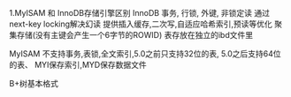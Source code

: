 1.MyISAM 和 InnoDB存储引擎区别
InnoDB
事务, 行锁, 外键, 非锁定读
通过next-key locking解决幻读
提供插入缓存,二次写,自适应哈希索引,预读等优化
聚集存储(没有主键会产生一个6字节的ROWID)
表存放在独立的ibd文件里

MyISAM
不支持事务,表锁,全文索引,5.0之前只支持32位的表,
5.0之后支持64位的表、
MYI保存索引,MYD保存数据文件

B+树基本格式